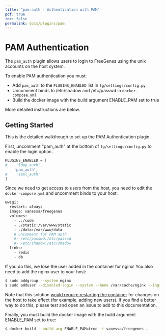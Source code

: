 ```yaml
---
title: "pam-auth - Authentication with PAM"
pdf: true
toc: false
permalink: docs/plugins/pam
---
```


# PAM Authentication

The `pam_auth` plugin allows users to login to FreeGenes using the unix accounts on 
the host system.

To enable PAM authentication you must:

  * Add `pam_auth` to the `PLUGINS_ENABLED` list in `fg/settings/config.py`
  * Uncomment binds to /etc/shadow and /etc/passwd in `docker-compose.yml`
  * Build the docker image with the build argument ENABLE_PAM set to true

More detailed instructions are below.

## Getting Started

This is the detailed walkthough to set up the PAM Authentication plugin. 

First, uncomment "pam_auth" at the bottom of `fg/settings/config.py` to 
enable the login option.

```bash
PLUGINS_ENABLED = [
#    'ldap_auth',
    'pam_auth',
#    'saml_auth'
]
```

Since we need to get access to users from the host,
you need to edit the `docker-compose.yml` and uncomment binds to your host:

```bash
uwsgi:
  restart: always
  image: vanessa/freegenes
  volumes:
    - .:/code
    - ./static:/var/www/static
    - ./data:/var/www/data
    # uncomment for PAM auth
    #- /etc/passwd:/etc/passwd 
    #- /etc/shadow:/etc/shadow
  links:
    - redis
    - db
```

If you do this, we lose the user added in the container for nginx! 
You also need to add the nginx user to your host:

```bash
$ sudo addgroup --system nginx
$ sudo adduser --disabled-login --system --home /var/cache/nginx --ingroup nginx nginx
```

Note that this solution [would require restarting the container](https://github.com/jupyterhub/jupyterhub/issues/535) for changes on the host to take effect (for example, adding new users). If you find a better way to do this, please test and open an issue to add to this documentation.

Finally, you must build the docker image with the build argument ENABLE_PAM set to true:

```bash
$ docker build --build-arg ENABLE_PAM=true -t vanessa/freegenes .
```
